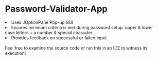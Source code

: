 # Password-Validator-App

<li>Uses JOptionPane Pop-up GUI</li>
<li>Ensures minimum criteria is met during password setup: upper & lower case letters + a number & special character</li>
<li>Provides feedback on successful or failed input</li>
<br>
Feel free to examine the source code or run this in an IDE to witness its execution!
